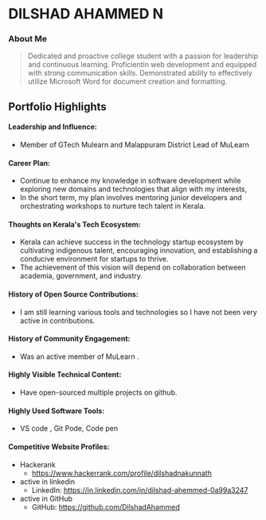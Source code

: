 # DILSHAD AHAMMED N

### About Me

> Dedicated and proactive college student with a passion for leadership and continuous learning. Proficientin web development and equipped with strong communication skills. Demonstrated ability to effectively utilize Microsoft Word for document creation and formatting.


## Portfolio Highlights

#### Leadership and Influence:

- Member of GTech Mulearn and Malappuram District Lead of MuLearn

#### Career Plan:

- Continue to enhance my knowledge in software development while exploring new domains and technologies that align with my interests,
- In the short term, my plan involves mentoring junior developers and orchestrating workshops to nurture tech talent in Kerala.

#### Thoughts on Kerala's Tech Ecosystem:

- Kerala can achieve success in the technology startup ecosystem by cultivating indigenous talent, encouraging innovation, and establishing a conducive environment for startups to thrive.
- The achievement of this vision will depend on collaboration between academia, government, and industry.

#### History of Open Source Contributions:

- I am still learning various tools and technologies so I have not been very active in contributions.

#### History of Community Engagement:

- Was an active member of MuLearn .

#### Highly Visible Technical Content:

- Have open-sourced multiple projects on github.

#### Highly Used Software Tools:

- VS code , Git Pode, Code pen

#### Competitive Website Profiles:

- Hackerank
  	- https://www.hackerrank.com/profile/dilshadnakunnath
- active in linkedin
	- LinkedIn: https://in.linkedin.com/in/dilshad-ahemmed-0a99a3247
- active in GitHub
	- GitHub: https://github.com/DilshadAhammed
